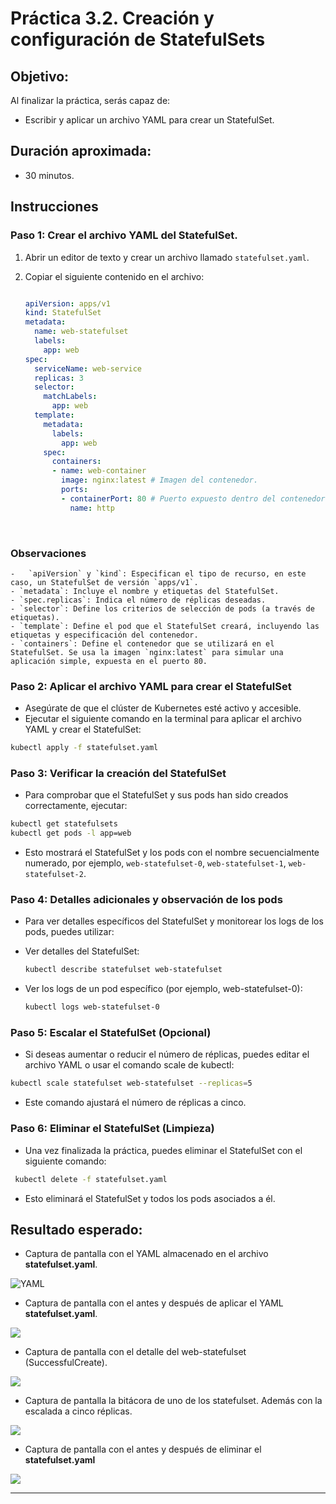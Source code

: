 # Práctica 3.2. Creación y configuración de StatefulSets

## Objetivo:

Al finalizar la práctica, serás capaz de:
- Escribir y aplicar un archivo YAML para crear un StatefulSet.

## Duración aproximada:
- 30 minutos.

## Instrucciones

### Paso 1: Crear el archivo YAML del StatefulSet.

1. Abrir un editor de texto y crear un archivo llamado `statefulset.yaml`.

2. Copiar el siguiente contenido en el archivo:

   ```yaml
   
   apiVersion: apps/v1
   kind: StatefulSet
   metadata:
     name: web-statefulset
     labels:
       app: web
   spec:
     serviceName: web-service
     replicas: 3
     selector:
       matchLabels:
         app: web
     template:
       metadata:
         labels:
           app: web
       spec:
         containers:
         - name: web-container
           image: nginx:latest # Imagen del contenedor. 
           ports:
           - containerPort: 80 # Puerto expuesto dentro del contenedor.
             name: http
   ```

 <br/>

### **Observaciones** 

    -   `apiVersion` y `kind`: Especifican el tipo de recurso, en este caso, un StatefulSet de versión `apps/v1`.
    - `metadata`: Incluye el nombre y etiquetas del StatefulSet.
    - `spec.replicas`: Indica el número de réplicas deseadas.
    - `selector`: Define los criterios de selección de pods (a través de etiquetas).
    - `template`: Define el pod que el StatefulSet creará, incluyendo las etiquetas y especificación del contenedor.
    - `containers`: Define el contenedor que se utilizará en el StatefulSet. Se usa la imagen `nginx:latest` para simular una aplicación simple, expuesta en el puerto 80.

### Paso 2: Aplicar el archivo YAML para crear el StatefulSet

- Asegúrate de que el clúster de Kubernetes esté activo y accesible.
- Ejecutar el siguiente comando en la terminal para aplicar el archivo YAML y crear el StatefulSet:

```bash
kubectl apply -f statefulset.yaml
```

### Paso 3: Verificar la creación del StatefulSet

- Para comprobar que el StatefulSet y sus pods han sido creados correctamente, ejecutar:

```bash
kubectl get statefulsets
kubectl get pods -l app=web
```

- Esto mostrará el StatefulSet y los pods con el nombre secuencialmente numerado, por ejemplo, `web-statefulset-0`, `web-statefulset-1`, `web-statefulset-2`.

### Paso 4: Detalles adicionales y observación de los pods

- Para ver detalles específicos del StatefulSet y monitorear los logs de los pods, puedes utilizar:

- Ver detalles del StatefulSet:

  ```bash
  kubectl describe statefulset web-statefulset
  ```

- Ver los logs de un pod específico (por ejemplo, web-statefulset-0):

  ```bash
  kubectl logs web-statefulset-0
  ```

### Paso 5: Escalar el StatefulSet (Opcional)

- Si deseas aumentar o reducir el número de réplicas, puedes editar el archivo YAML o usar el comando scale de kubectl:

```bash
kubectl scale statefulset web-statefulset --replicas=5
```

- Este comando ajustará el número de réplicas a cinco.

### Paso 6: Eliminar el StatefulSet (Limpieza)

- Una vez finalizada la práctica, puedes eliminar el StatefulSet con el siguiente comando:

```bash
 kubectl delete -f statefulset.yaml
```

- Esto eliminará el StatefulSet y todos los pods asociados a él.


## Resultado esperado:

- Captura de pantalla con el YAML almacenado en el archivo **statefulset.yaml**.

![YAML](../images/u3_2_1.png)

- Captura de pantalla con el antes y después de aplicar el YAML **statefulset.yaml**.

![](../images/u3_2_2.png)

- Captura de pantalla con el detalle del web-statefulset (SuccessfulCreate).

![](../images/u3_2_3.png)

- Captura de pantalla la bitácora de uno de los statefulset. Además con la escalada a cinco réplicas.

![](../images/u3_2_4.png)

- Captura de pantalla con el antes y después de eliminar el **statefulset.yaml**

![](../images/u3_2_5.png)
 
---
